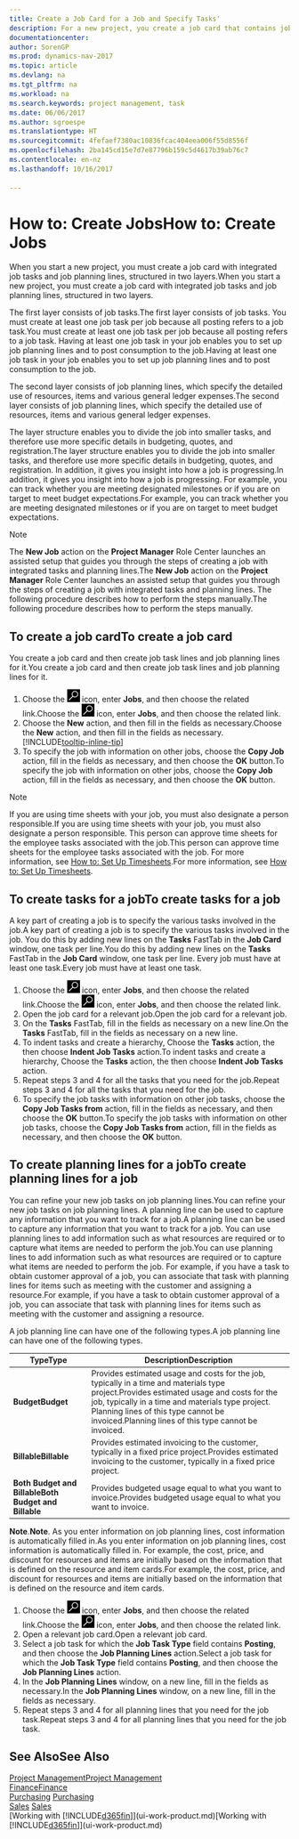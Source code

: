 ```yaml
---
title: Create a Job Card for a Job and Specify Tasks'
description: For a new project, you create a job card that contains job tasks and planning lines, to help you manage progress and budgets.
documentationcenter: 
author: SorenGP
ms.prod: dynamics-nav-2017
ms.topic: article
ms.devlang: na
ms.tgt_pltfrm: na
ms.workload: na
ms.search.keywords: project management, task
ms.date: 06/06/2017
ms.author: sgroespe
ms.translationtype: HT
ms.sourcegitcommit: 4fefaef7380ac10836fcac404eea006f55d8556f
ms.openlocfilehash: 2ba145cd15e7d7e87796b159c5d4617b39ab76c7
ms.contentlocale: en-nz
ms.lasthandoff: 10/16/2017

---
```

# <a name="how-to-create-jobs"></a><span data-ttu-id="e0e3e-103">How to: Create Jobs</span><span class="sxs-lookup"><span data-stu-id="e0e3e-103">How to: Create Jobs</span></span>
<span data-ttu-id="e0e3e-104">When you start a new project, you must create a job card with integrated job tasks and job planning lines, structured in two layers.</span><span class="sxs-lookup"><span data-stu-id="e0e3e-104">When you start a new project, you must create a job card with integrated job tasks and job planning lines, structured in two layers.</span></span>  

<span data-ttu-id="e0e3e-105">The first layer consists of job tasks.</span><span class="sxs-lookup"><span data-stu-id="e0e3e-105">The first layer consists of job tasks.</span></span> <span data-ttu-id="e0e3e-106">You must create at least one job task per job because all posting refers to a job task.</span><span class="sxs-lookup"><span data-stu-id="e0e3e-106">You must create at least one job task per job because all posting refers to a job task.</span></span> <span data-ttu-id="e0e3e-107">Having at least one job task in your job enables you to set up job planning lines and to post consumption to the job.</span><span class="sxs-lookup"><span data-stu-id="e0e3e-107">Having at least one job task in your job enables you to set up job planning lines and to post consumption to the job.</span></span>

<span data-ttu-id="e0e3e-108">The second layer consists of job planning lines, which specify the detailed use of resources, items and various general ledger expenses.</span><span class="sxs-lookup"><span data-stu-id="e0e3e-108">The second layer consists of job planning lines, which specify the detailed use of resources, items and various general ledger expenses.</span></span>

<span data-ttu-id="e0e3e-109">The layer structure enables you to divide the job into smaller tasks, and therefore use more specific details in budgeting, quotes, and registration.</span><span class="sxs-lookup"><span data-stu-id="e0e3e-109">The layer structure enables you to divide the job into smaller tasks, and therefore use more specific details in budgeting, quotes, and registration.</span></span> <span data-ttu-id="e0e3e-110">In addition, it gives you insight into how a job is progressing.</span><span class="sxs-lookup"><span data-stu-id="e0e3e-110">In addition, it gives you insight into how a job is progressing.</span></span> <span data-ttu-id="e0e3e-111">For example, you can track whether you are meeting designated milestones or if you are on target to meet budget expectations.</span><span class="sxs-lookup"><span data-stu-id="e0e3e-111">For example, you can track whether you are meeting designated milestones or if you are on target to meet budget expectations.</span></span>

> [!NOTE]  
>   <span data-ttu-id="e0e3e-112">The **New Job** action on the **Project Manager** Role Center launches an assisted setup that guides you through the steps of creating a job with integrated tasks and planning lines.</span><span class="sxs-lookup"><span data-stu-id="e0e3e-112">The **New Job** action on the **Project Manager** Role Center launches an assisted setup that guides you through the steps of creating a job with integrated tasks and planning lines.</span></span> <span data-ttu-id="e0e3e-113">The following procedure describes how to perform the steps manually.</span><span class="sxs-lookup"><span data-stu-id="e0e3e-113">The following procedure describes how to perform the steps manually.</span></span>

## <a name="to-create-a-job-card"></a><span data-ttu-id="e0e3e-114">To create a job card</span><span class="sxs-lookup"><span data-stu-id="e0e3e-114">To create a job card</span></span>
<span data-ttu-id="e0e3e-115">You create a job card and then create job task lines and job planning lines for it.</span><span class="sxs-lookup"><span data-stu-id="e0e3e-115">You create a job card and then create job task lines and job planning lines for it.</span></span>

1. <span data-ttu-id="e0e3e-116">Choose the ![Search for Page or Report](media/ui-search/search_small.png "Search for Page or Report icon") icon, enter **Jobs**, and then choose the related link.</span><span class="sxs-lookup"><span data-stu-id="e0e3e-116">Choose the ![Search for Page or Report](media/ui-search/search_small.png "Search for Page or Report icon") icon, enter **Jobs**, and then choose the related link.</span></span>  
2. <span data-ttu-id="e0e3e-117">Choose the **New** action, and then fill in the fields as necessary.</span><span class="sxs-lookup"><span data-stu-id="e0e3e-117">Choose the **New** action, and then fill in the fields as necessary.</span></span> [!INCLUDE[tooltip-inline-tip](includes/tooltip-inline-tip_md.md)]
3. <span data-ttu-id="e0e3e-118">To specify the job with information on other jobs, choose the **Copy Job** action, fill in the fields as necessary, and then choose the **OK** button.</span><span class="sxs-lookup"><span data-stu-id="e0e3e-118">To specify the job with information on other jobs, choose the **Copy Job** action, fill in the fields as necessary, and then choose the **OK** button.</span></span>

> [!NOTE]  
>   <span data-ttu-id="e0e3e-119">If you are using time sheets with your job, you must also designate a person responsible.</span><span class="sxs-lookup"><span data-stu-id="e0e3e-119">If you are using time sheets with your job, you must also designate a person responsible.</span></span> <span data-ttu-id="e0e3e-120">This person can approve time sheets for the employee tasks associated with the job.</span><span class="sxs-lookup"><span data-stu-id="e0e3e-120">This person can approve time sheets for the employee tasks associated with the job.</span></span> <span data-ttu-id="e0e3e-121">For more information, see [How to: Set Up Timesheets](projects-how-setup-time-sheets.md).</span><span class="sxs-lookup"><span data-stu-id="e0e3e-121">For more information, see [How to: Set Up Timesheets](projects-how-setup-time-sheets.md).</span></span>

## <a name="to-create-tasks-for-a-job"></a><span data-ttu-id="e0e3e-122">To create tasks for a job</span><span class="sxs-lookup"><span data-stu-id="e0e3e-122">To create tasks for a job</span></span>
<span data-ttu-id="e0e3e-123">A key part of creating a job is to specify the various tasks involved in the job.</span><span class="sxs-lookup"><span data-stu-id="e0e3e-123">A key part of creating a job is to specify the various tasks involved in the job.</span></span> <span data-ttu-id="e0e3e-124">You do this by adding new lines on the **Tasks** FastTab in the **Job Card** window, one task per line.</span><span class="sxs-lookup"><span data-stu-id="e0e3e-124">You do this by adding new lines on the **Tasks** FastTab in the **Job Card** window, one task per line.</span></span> <span data-ttu-id="e0e3e-125">Every job must have at least one task.</span><span class="sxs-lookup"><span data-stu-id="e0e3e-125">Every job must have at least one task.</span></span>

1. <span data-ttu-id="e0e3e-126">Choose the ![Search for Page or Report](media/ui-search/search_small.png "Search for Page or Report icon") icon, enter **Jobs**, and then choose the related link.</span><span class="sxs-lookup"><span data-stu-id="e0e3e-126">Choose the ![Search for Page or Report](media/ui-search/search_small.png "Search for Page or Report icon") icon, enter **Jobs**, and then choose the related link.</span></span>
2. <span data-ttu-id="e0e3e-127">Open the job card for a relevant job.</span><span class="sxs-lookup"><span data-stu-id="e0e3e-127">Open the job card for a relevant job.</span></span>
3. <span data-ttu-id="e0e3e-128">On the **Tasks** FastTab, fill in the fields as necessary on a new line.</span><span class="sxs-lookup"><span data-stu-id="e0e3e-128">On the **Tasks** FastTab, fill in the fields as necessary on a new line.</span></span>
4. <span data-ttu-id="e0e3e-129">To indent tasks and create a hierarchy, Choose the **Tasks** action, the then choose **Indent Job Tasks** action.</span><span class="sxs-lookup"><span data-stu-id="e0e3e-129">To indent tasks and create a hierarchy, Choose the **Tasks** action, the then choose **Indent Job Tasks** action.</span></span>
5. <span data-ttu-id="e0e3e-130">Repeat steps 3 and 4 for all the tasks that you need for the job.</span><span class="sxs-lookup"><span data-stu-id="e0e3e-130">Repeat steps 3 and 4 for all the tasks that you need for the job.</span></span>
6. <span data-ttu-id="e0e3e-131">To specify the job tasks with information on other job tasks, choose the **Copy Job Tasks from** action, fill in the fields as necessary, and then choose the **OK** button.</span><span class="sxs-lookup"><span data-stu-id="e0e3e-131">To specify the job tasks with information on other job tasks, choose the **Copy Job Tasks from** action, fill in the fields as necessary, and then choose the **OK** button.</span></span>

## <a name="to-create-planning-lines-for-a-job"></a><span data-ttu-id="e0e3e-132">To create planning lines for a job</span><span class="sxs-lookup"><span data-stu-id="e0e3e-132">To create planning lines for a job</span></span>
<span data-ttu-id="e0e3e-133">You can refine your new job tasks on job planning lines.</span><span class="sxs-lookup"><span data-stu-id="e0e3e-133">You can refine your new job tasks on job planning lines.</span></span> <span data-ttu-id="e0e3e-134">A planning line can be used to capture any information that you want to track for a job.</span><span class="sxs-lookup"><span data-stu-id="e0e3e-134">A planning line can be used to capture any information that you want to track for a job.</span></span> <span data-ttu-id="e0e3e-135">You can use planning lines to add information such as what resources are required or to capture what items are needed to perform the job.</span><span class="sxs-lookup"><span data-stu-id="e0e3e-135">You can use planning lines to add information such as what resources are required or to capture what items are needed to perform the job.</span></span> <span data-ttu-id="e0e3e-136">For example, if you have a task to obtain customer approval of a job, you can associate that task with planning lines for items such as meeting with the customer and assigning a resource.</span><span class="sxs-lookup"><span data-stu-id="e0e3e-136">For example, if you have a task to obtain customer approval of a job, you can associate that task with planning lines for items such as meeting with the customer and assigning a resource.</span></span>  

<span data-ttu-id="e0e3e-137">A job planning line can have one of the following types.</span><span class="sxs-lookup"><span data-stu-id="e0e3e-137">A job planning line can have one of the following types.</span></span>  

| <span data-ttu-id="e0e3e-138">Type</span><span class="sxs-lookup"><span data-stu-id="e0e3e-138">Type</span></span> | <span data-ttu-id="e0e3e-139">Description</span><span class="sxs-lookup"><span data-stu-id="e0e3e-139">Description</span></span> |
| --- | --- |
| <span data-ttu-id="e0e3e-140">**Budget**</span><span class="sxs-lookup"><span data-stu-id="e0e3e-140">**Budget**</span></span> |<span data-ttu-id="e0e3e-141">Provides estimated usage and costs for the job, typically in a time and materials type project.</span><span class="sxs-lookup"><span data-stu-id="e0e3e-141">Provides estimated usage and costs for the job, typically in a time and materials type project.</span></span> <span data-ttu-id="e0e3e-142">Planning lines of this type cannot be invoiced.</span><span class="sxs-lookup"><span data-stu-id="e0e3e-142">Planning lines of this type cannot be invoiced.</span></span> |
| <span data-ttu-id="e0e3e-143">**Billable**</span><span class="sxs-lookup"><span data-stu-id="e0e3e-143">**Billable**</span></span> |<span data-ttu-id="e0e3e-144">Provides estimated invoicing to the customer, typically in a fixed price project.</span><span class="sxs-lookup"><span data-stu-id="e0e3e-144">Provides estimated invoicing to the customer, typically in a fixed price project.</span></span> |
| <span data-ttu-id="e0e3e-145">**Both Budget and Billable**</span><span class="sxs-lookup"><span data-stu-id="e0e3e-145">**Both Budget and Billable**</span></span> |<span data-ttu-id="e0e3e-146">Provides budgeted usage equal to what you want to invoice.</span><span class="sxs-lookup"><span data-stu-id="e0e3e-146">Provides budgeted usage equal to what you want to invoice.</span></span> |

<span data-ttu-id="e0e3e-147">**Note**.</span><span class="sxs-lookup"><span data-stu-id="e0e3e-147">**Note**.</span></span> <span data-ttu-id="e0e3e-148">As you enter information on job planning lines, cost information is automatically filled in.</span><span class="sxs-lookup"><span data-stu-id="e0e3e-148">As you enter information on job planning lines, cost information is automatically filled in.</span></span> <span data-ttu-id="e0e3e-149">For example, the cost, price, and discount for resources and items are initially based on the information that is defined on the resource and item cards.</span><span class="sxs-lookup"><span data-stu-id="e0e3e-149">For example, the cost, price, and discount for resources and items are initially based on the information that is defined on the resource and item cards.</span></span>

1. <span data-ttu-id="e0e3e-150">Choose the ![Search for Page or Report](media/ui-search/search_small.png "Search for Page or Report icon") icon, enter **Jobs**, and then choose the related link.</span><span class="sxs-lookup"><span data-stu-id="e0e3e-150">Choose the ![Search for Page or Report](media/ui-search/search_small.png "Search for Page or Report icon") icon, enter **Jobs**, and then choose the related link.</span></span>
2. <span data-ttu-id="e0e3e-151">Open a relevant job card.</span><span class="sxs-lookup"><span data-stu-id="e0e3e-151">Open a relevant job card.</span></span>
3. <span data-ttu-id="e0e3e-152">Select a job task for which the **Job Task Type** field contains **Posting**, and then choose the **Job Planning Lines** action.</span><span class="sxs-lookup"><span data-stu-id="e0e3e-152">Select a job task for which the **Job Task Type** field contains **Posting**, and then choose the **Job Planning Lines** action.</span></span>  
4. <span data-ttu-id="e0e3e-153">In the **Job Planning Lines** window, on a new line, fill in the fields as necessary.</span><span class="sxs-lookup"><span data-stu-id="e0e3e-153">In the **Job Planning Lines** window, on a new line, fill in the fields as necessary.</span></span>
5. <span data-ttu-id="e0e3e-154">Repeat steps 3 and 4 for all planning lines that you need for the job task.</span><span class="sxs-lookup"><span data-stu-id="e0e3e-154">Repeat steps 3 and 4 for all planning lines that you need for the job task.</span></span>

## <a name="see-also"></a><span data-ttu-id="e0e3e-155">See Also</span><span class="sxs-lookup"><span data-stu-id="e0e3e-155">See Also</span></span>
[<span data-ttu-id="e0e3e-156">Project Management</span><span class="sxs-lookup"><span data-stu-id="e0e3e-156">Project Management</span></span>](projects-manage-projects.md)  
[<span data-ttu-id="e0e3e-157">Finance</span><span class="sxs-lookup"><span data-stu-id="e0e3e-157">Finance</span></span>](finance.md)  
<span data-ttu-id="e0e3e-158">[Purchasing](purchasing-manage-purchasing.md)       </span><span class="sxs-lookup"><span data-stu-id="e0e3e-158">[Purchasing](purchasing-manage-purchasing.md)       </span></span>  
<span data-ttu-id="e0e3e-159">[Sales](sales-manage-sales.md)    </span><span class="sxs-lookup"><span data-stu-id="e0e3e-159">[Sales](sales-manage-sales.md)    </span></span>  
<span data-ttu-id="e0e3e-160">[Working with [!INCLUDE[d365fin](includes/d365fin_md.md)]](ui-work-product.md)</span><span class="sxs-lookup"><span data-stu-id="e0e3e-160">[Working with [!INCLUDE[d365fin](includes/d365fin_md.md)]](ui-work-product.md)</span></span>  


